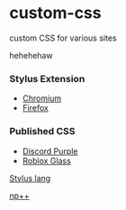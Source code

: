 # custom-css
custom CSS for various sites

hehehehaw

### Stylus Extension
 - [Chromium](https://chrome.google.com/webstore/detail/stylus/clngdbkpkpeebahjckkjfobafhncgmne?hl=en) 
 - [Firefox](https://addons.mozilla.org/en-US/firefox/addon/styl-us/)

### Published CSS
 - [Discord Purple](https://userstyles.world/style/6507/discord-purple-night)
 - [Roblox Glass](https://userstyles.world/style/6513/roblox-light-glass)



[Stylus lang](https://stylus-lang.com/)

[np++](https://notepad-plus-plus.org/downloads/)
